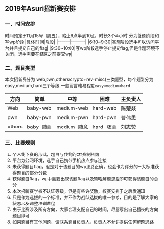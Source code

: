 ## 2019年Asuri招新赛安排
### 一、时间安排
时间预定于11月15号（周五），晚上6点半到10点，时长3个半小时
分为答题阶段和写wp阶段
|具体时间|阶段|
|------|-------|
|6:30~9:30|答题阶段选手可以访问平台并且提交自己的flag|
|9:30~10:00|写wp阶段选手停止提交flag,但是作题环境不关闭，选手需要在结束之前提交wp|

### 二、题目类型
本次招新赛分为 web,pwn,others(crypto+rev+misc)三类题型，每个题型分为easy,medium,hard三个等级
一般而言难易程度`easy<medium<hard`

|方向|简单|中等|困难|主负责人|
|---|-------|--------|---------|-----|
|Web|baby-web|medium-web|hard-web|陈楚燚|
|pwn|baby-pwn|medium-pwn|hard-pwn|曹伟思|
|others|baby-随意|medium-随意|hard-随意|刘志赞|

### 三、比赛规则

1. 个人线下赛的形式，题目与传统的ctf赛制相同    
2. 平台为公网环境，选手自己携带手机热点参与连接         
3. 未获得题目flag，但是对于该题目的wp思路正确，也会作为评分的一大标准获得题目的部分分数      
4. 获得题目flag，wp中需要出现该题flag以及简略解题思路即可获得该题目的总分      
5. 本次招新赛学校不认证等级，但是有些许奖励，校赛安排于之后发通知         
6. 只是作为选拔的一个标准，并不作为战队选拔的唯一参考，目的是了解大家的状态以及调整培训进程        
7. 由于比赛涉及所有方向，大家合理支配自己的时间，尽量写出自己擅长的方向题目即可       
8. 如果题目有其他问题，请联系题目负责人，负责人不允许提供任何解题思路       
